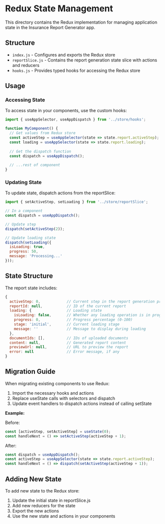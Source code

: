 # Redux State Management

This directory contains the Redux implementation for managing application state in the Insurance Report Generator app.

## Structure

- `index.js` - Configures and exports the Redux store
- `reportSlice.js` - Contains the report generation state slice with actions and reducers
- `hooks.js` - Provides typed hooks for accessing the Redux store

## Usage

### Accessing State

To access state in your components, use the custom hooks:

```jsx
import { useAppSelector, useAppDispatch } from '../store/hooks';

function MyComponent() {
  // Get values from Redux store
  const activeStep = useAppSelector(state => state.report.activeStep);
  const loading = useAppSelector(state => state.report.loading);
  
  // Get the dispatch function
  const dispatch = useAppDispatch();
  
  // ...rest of component
}
```

### Updating State

To update state, dispatch actions from the reportSlice:

```jsx
import { setActiveStep, setLoading } from '../store/reportSlice';

// In a component
const dispatch = useAppDispatch();

// Update step
dispatch(setActiveStep(2));

// Update loading state
dispatch(setLoading({ 
  isLoading: true, 
  progress: 50, 
  message: 'Processing...' 
}));
```

## State Structure

The report state includes:

```js
{
  activeStep: 0,            // Current step in the report generation process
  reportId: null,           // ID of the current report
  loading: {                // Loading state
    isLoading: false,       // Whether any loading operation is in progress
    progress: 0,            // Progress percentage (0-100)
    stage: 'initial',       // Current loading stage
    message: ''             // Message to display during loading
  },
  documentIds: [],          // IDs of uploaded documents
  content: null,            // Generated report content
  previewUrl: null,         // URL to preview the report
  error: null               // Error message, if any
}
```

## Migration Guide

When migrating existing components to use Redux:

1. Import the necessary hooks and actions
2. Replace useState calls with selectors and dispatch
3. Update event handlers to dispatch actions instead of calling setState

**Example:**

Before:
```jsx
const [activeStep, setActiveStep] = useState(0);
const handleNext = () => setActiveStep(activeStep + 1);
```

After:
```jsx
const dispatch = useAppDispatch();
const activeStep = useAppSelector(state => state.report.activeStep);
const handleNext = () => dispatch(setActiveStep(activeStep + 1));
```

## Adding New State

To add new state to the Redux store:

1. Update the initial state in reportSlice.js
2. Add new reducers for the state
3. Export the new actions
4. Use the new state and actions in your components 